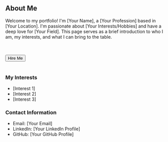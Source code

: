 ## About Me
Welcome to my portfolio! I'm [Your Name], a [Your Profession] based in [Your Location]. I'm passionate about [Your Interests/Hobbies] and have a deep love for [Your Field]. This page serves as a brief introduction to who I am, my interests, and what I can bring to the table.

<br></br>
<a href="//carbon.toggled.tech"><button>Hire Me</button></a>
<br></br>

### My Interests
- [Interest 1]
- [Interest 2]
- [Interest 3]

### Contact Information
- Email: [Your Email]
- LinkedIn: [Your LinkedIn Profile]
- GitHub: [Your GitHub Profile]

